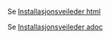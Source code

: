 Se [Installasjonsveileder html](https://htmlpreview.github.io/?https://github.com/kartverket/sosi-installasjonsveileder/blob/main/index.html)

Se [Installasjonsveileder adoc](https://htmlpreview.github.io/?https://github.com/kartverket/sosi-installasjonsveileder/blob/main/InstallasjonerV3a2.html)
